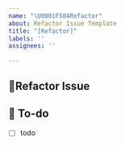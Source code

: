```yaml
---
name: "\U0001F504Refactor"
about: Refactor Issue Template
title: "[Refactor]"
labels: ''
assignees: ''

---
```


## 🔄Refactor Issue
<!-- 리팩토링이 필요한 내용을 설명해주세요. -->

## 🔨 To-do
<!-- 해야 할 일들을 적어주세요. -->
- [ ] todo
